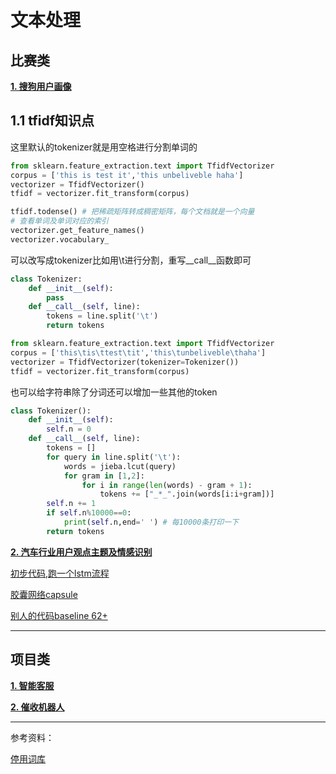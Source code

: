 # 文本处理

## 比赛类

[**1. 搜狗用户画像**](https://www.datafountain.cn/competitions/239/details)

## 1.1 tfidf知识点

这里默认的tokenizer就是用空格进行分割单词的
```python
from sklearn.feature_extraction.text import TfidfVectorizer
corpus = ['this is test it','this unbeliveble haha']
vectorizer = TfidfVectorizer()
tfidf = vectorizer.fit_transform(corpus)

tfidf.todense() # 把稀疏矩阵转成稠密矩阵，每个文档就是一个向量
# 查看单词及单词对应的索引
vectorizer.get_feature_names()
vectorizer.vocabulary_
```

可以改写成tokenizer比如用\t进行分割，重写__call__函数即可
```python
class Tokenizer:
    def __init__(self):
        pass
    def __call__(self, line):
        tokens = line.split('\t')
        return tokens

from sklearn.feature_extraction.text import TfidfVectorizer
corpus = ['this\tis\ttest\tit','this\tunbeliveble\thaha']
vectorizer = TfidfVectorizer(tokenizer=Tokenizer())
tfidf = vectorizer.fit_transform(corpus)
```

也可以给字符串除了分词还可以增加一些其他的token
```python
class Tokenizer():
    def __init__(self):
        self.n = 0
    def __call__(self, line):
        tokens = []
        for query in line.split('\t'):
            words = jieba.lcut(query)
            for gram in [1,2]:
                for i in range(len(words) - gram + 1):
                    tokens += ["_*_".join(words[i:i+gram])]
        self.n += 1
        if self.n%10000==0:
            print(self.n,end=' ') # 每10000条打印一下
        return tokens 
```

[**2. 汽车行业用户观点主题及情感识别**](https://www.datafountain.cn/competitions/310/details)

[初步代码,跑一个lstm流程](0_汽车行业用户观点主题及情感识别_lstm_naive.ipynb)

[胶囊网络capsule]()



[别人的代码baseline 62+](https://github.com/312shan/Subject-and-Sentiment-Analysis)

---

## 项目类


[**1. 智能客服**](智能客服流程.md)


[**2. 催收机器人**](催收机器人.md)


---

参考资料：

[停用词库](https://github.com/goto456/stopwords)

